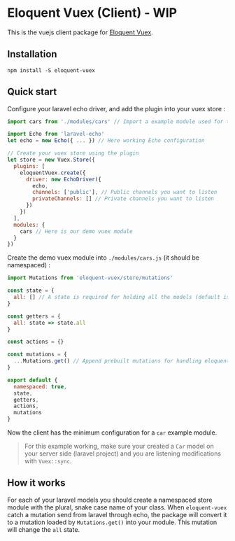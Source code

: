 # Eloquent Vuex (Client) - WIP

This is the vuejs client package for [Eloquent Vuex](https://github.com/Ifnot/eloquent-vuex-php).

## Installation

    npm install -S eloquent-vuex

## Quick start

Configure your laravel echo driver, and add the plugin into your vuex store :

```js
import cars from './modules/cars' // Import a example module used for the demo

import Echo from 'laravel-echo'
let echo = new Echo({ ... }) // Here working Echo configuration

// Create your vuex store using the plugin
let store = new Vuex.Store({
  plugins: [
    eloquentVuex.create({
      driver: new EchoDriver({
        echo,
        channels: ['public'], // Public channels you want to listen
        privateChannels: [] // Private channels you want to listen
      })
    })
  ],
  modules: {
    cars // Here is our demo vuex module
  }
})
```

Create the demo vuex module into `./modules/cars.js` (it should be namespaced) :

```js
import Mutations from 'eloquent-vuex/store/mutations'

const state = {
  all: [] // A state is required for holding all the models (default is "all")
}

const getters = {
  all: state => state.all
}

const actions = {}

const mutations = {
  ...Mutations.get() // Append prebuilt mutations for handling eloquent mutations
}

export default {
  namespaced: true,
  state,
  getters,
  actions,
  mutations
}

```

Now the client has the minimum configuration for a `car` example module.

> For this example working, make sure your created a `Car` model on your server side (laravel project) and you are listening modifications with `Vuex::sync`.

## How it works

For each of your laravel models you should create a namespaced store module with the plural, snake case name of your class. When `eloquent-vuex` catch a mutation send from laravel through echo, the package will convert it to a mutation loaded by `Mutations.get()` into your module. This mutation will change the `all` state.
